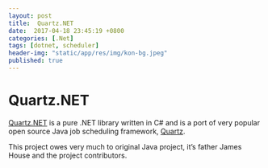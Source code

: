 ```yaml
---
layout: post
title:  Quartz.NET
date:  2017-04-18 23:45:19 +0800
categories: [.Net]
tags: [dotnet, scheduler]
header-img: "static/app/res/img/kon-bg.jpeg"
published: true
---
```


# Quartz.NET

[Quartz.NET](https://www.quartz-scheduler.net/) is a pure .NET library written in C# and is a port of very popular open source Java job scheduling framework, [Quartz](http://www.quartz-scheduler.org/). 

This project owes very much to original Java project, it’s father James House and the project contributors. 




